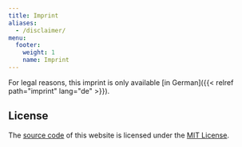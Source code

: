 ```yaml
---
title: Imprint
aliases:
  - /disclaimer/
menu:
  footer:
    weight: 1
    name: Imprint
---
```


For legal reasons, this imprint is only available [in German]({{< relref path="imprint" lang="de" >}}).

## License

The [source code](https://github.com/janheinrichmerker/website-wedding) of this website is licensed under the [MIT
License](https://opensource.org/licenses/MIT).
